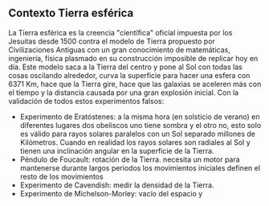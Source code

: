 ## Contexto Tierra esférica

La Tierra esférica es la creencia "científica" oficial impuesta por los Jesuitas desde 1500 contra el modelo de Tierra propuesto por Civilizaciones Antiguas con un gran conocimiento de matemáticas, ingeniería, física plasmado en su construcción imposible de replicar hoy en día. Este modelo saca a la Tierra del centro y pone al Sol con todas las cosas oscilando alrededor, curva la superficie para hacer una esfera con 6371 Km, hace que la Tierra gire, hace que las galaxias se aceleren más con el tiempo y la distancia causada por una gran explosión inicial. Con la validación de todos estos experimentos falsos:
- Experimento de Eratóstenes: a la misma hora (en solsticio de verano) en diferentes lugares dos obeliscos uno tiene sombra y el otro no, esto solo es válido para rayos solares paralelos con un Sol separado millones de Kilómetros. Cuando en realidad los rayos solares son radiales al Sol y tienen una inclinación angular en la superficie de la Tierra.
- Péndulo de Foucault: rotación de la Tierra. necesita un motor para mantenerse durante largos periodos los movimientos iniciales definen el resto de los movimientos
- Experimento de Cavendish: medir la densidad de la Tierra.
- Experimento de Michelson-Morley: vacío del espacio y 